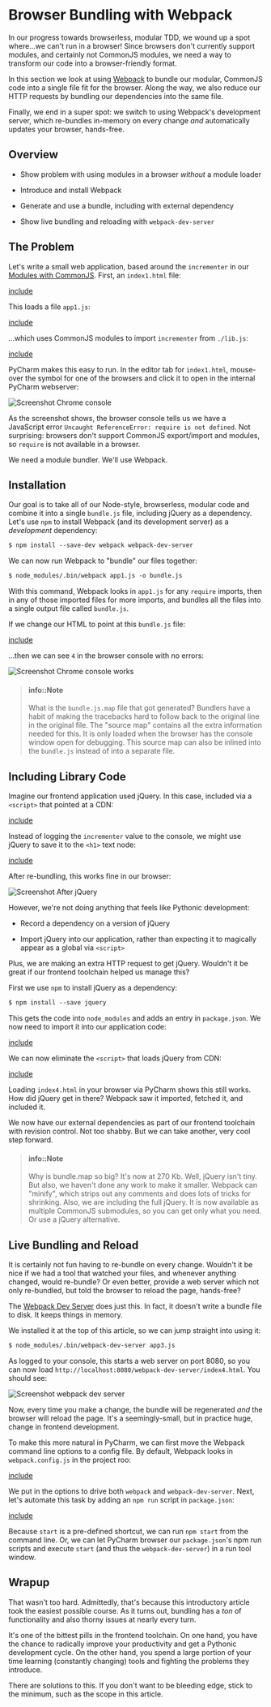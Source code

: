 # Browser Bundling with Webpack

In our progress towards browserless, modular TDD, we wound up a spot
where...we can't run in a browser! Since browsers don't currently
support modules, and certainly not CommonJS modules, we need a way
to transform our code into a browser-friendly format.

In this section we look at using 
[Webpack](https://webpack.github.io)
to bundle our modular, CommonJS code into a single file fit for
the browser. Along the way, we also reduce our HTTP requests
by bundling our dependencies into the same file.

Finally, we end in a super spot: we switch to using Webpack's
development server, which re-bundles in-memory on every change *and*
automatically updates your browser, hands-free.

## Overview

- Show problem with using modules in a browser *without* a module loader

- Introduce and install Webpack

- Generate and use a bundle, including with external dependency

- Show live bundling and reloading with `webpack-dev-server`

## The Problem

Let's write a small web application, based around the `incrementer` in our 
[Modules with CommonJS](../modules/modules.md). First, an ``index1.html`` 
file:

[include](../../../src/webpack/index1.html)

This loads a file `app1.js`:

[include](../../../src/webpack/app1.js)

...which uses CommonJS modules to import `incrementer` from `./lib.js`:

[include](../../../src/webpack/lib.js)

PyCharm makes this easy to run. In the editor tab for `index1.html`,
mouse-over the symbol for one of the browsers and click it to open in
the internal PyCharm webserver:

![Screenshot Chrome console](chrome_console.png)

As the screenshot shows, the browser console tells us we have a JavaScript
error `Uncaught ReferenceError: require is not defined`. Not surprising:
browsers don't support CommonJS export/import and modules, so `require`
is not available in a browser.

We need a module bundler. We'll use Webpack.

## Installation

Our goal is to take all of our Node-style, browserless, modular code
and combine it into a single `bundle.js` file, including jQuery as
a dependency. Let's use `npm` to install Webpack (and its development
server) as a *development* dependency:

```html
$ npm install --save-dev webpack webpack-dev-server
```

We can now run Webpack to "bundle" our files together:

```html
$ node_modules/.bin/webpack app1.js -o bundle.js
```

With this command, Webpack looks in `app1.js` for any `require`
imports, then in any of those imported files for more imports, and
bundles all the files into a single output file called `bundle.js`.

If we change our HTML to point at this `bundle.js` file:

[include](../../../src/webpack/index2.html)

...then we can see `4` in the browser console with no errors:

![Screenshot Chrome console works](chrome_console_works.png)

> #### info::Note
>
> What is the `bundle.js.map` file that got generated? Bundlers
> have a habit of making the tracebacks hard to follow back to
> the original line in the original file. The "source map"
> contains all the extra information needed for this. It is only
> loaded when the browser has the console window open for
> debugging. This source map can also be inlined into the
> `bundle.js` instead of into a separate file.

## Including Library Code

Imagine our frontend application used jQuery. In this case, included
via a `<script>` that pointed at a CDN:

[include](../../../src/webpack/index3.html)

Instead of logging the `incrementer` value to the console, we might
use jQuery to save it to the `<h1>` text node:

[include](../../../src/webpack/app2.js)

After re-bundling, this works fine in our browser:

![Screenshot After jQuery](after_jquery1.png)

However, we're not doing anything that feels like Pythonic development:

- Record a dependency on a version of jQuery

- Import jQuery into our application, rather than expecting it to
  magically appear as a global via `<script>`

Plus, we are making an extra HTTP request to get jQuery. Wouldn't it be
great if our frontend toolchain helped us manage this?

First we use `npm` to install jQuery as a dependency:

```html
$ npm install --save jquery
```

This gets the code into `node_modules` and adds an entry in
`package.json`. We now need to import it into our application code:

[include](../../../src/webpack/app3.js)

We can now eliminate the `<script>` that loads jQuery from CDN:

[include](../../../src/webpack/index4.html)

Loading `index4.html` in your browser via PyCharm shows this still
works. How did jQuery get in there? Webpack saw it imported, fetched
it, and included it.

We now have our external dependencies as part of our frontend toolchain
with revision control. Not too shabby. But we can take another, very
cool step forward.

> #### info::Note
>
> Why is bundle.map so big? It's now at 270 Kb. Well, jQuery isn't
> tiny. But also, we haven't done any work to make it smaller.
> Webpack can "minify", which strips out any comments and does lots
> of tricks for shrinking. Also, we are including the full jQuery.
> It is now available as multiple CommonJS submodules, so you can get
> only what you need. Or use a jQuery alternative.

## Live Bundling and Reload

It is certainly not fun having to re-bundle on every change. Wouldn't it
be nice if we had a tool that watched your files, and whenever anything
changed, would re-bundle? Or even better, provide a web server which
not only re-bundled, but told the browser to reload the page, hands-free?

The 
[Webpack Dev Server](https://webpack.github.io/docs/webpack-dev-server.html)
does just this.
In fact, it doesn't write a bundle file to disk. It keeps things in memory.

We installed it at the top of this article, so we can jump straight into
using it:

```html
$ node_modules/.bin/webpack-dev-server app3.js
```

As logged to your console, this starts a web server on port 8080, so you can
now load `http://localhost:8080/webpack-dev-server/index4.html`. You
should see:

![Screenshot webpack dev server](webpack_dev_server.png)

Now, every time you make a change, the bundle will be regenerated *and* the
browser will reload the page. It's a seemingly-small, but in practice huge,
change in frontend development.

To make this more natural in PyCharm, we can first move the Webpack command
line options to a config file. By default, Webpack looks in
`webpack.config.js` in the project roo:

[include](../../../src/webpack/webpack.config.js)

We put in the options to drive both `webpack` and `webpack-dev-server`.
Next, let's automate this task by adding an `npm run` script in
`package.json`:

[include](../../../src/webpack/package.json)

Because `start` is a pre-defined shortcut, we can run `npm start` from
the command line. Or, we can let PyCharm browser our `package.json`'s
npm run scripts and execute `start` (and thus the `webpack-dev-server`)
in a run tool window.

## Wrapup

That wasn't too hard. Admittedly, that's because this introductory article
took the easiest possible course. As it turns out, bundling has a *ton* of
functionality and also thorny issues at nearly every turn.

It's one of the bittest pills in the frontend toolchain. On one hand, you
have the chance to radically improve your productivity and get a Pythonic
development cycle. On the other hand, you spend a large portion of your time
learning (constantly changing) tools and fighting the problems they introduce.

There are solutions to this. If you don't want to be bleeding edge, stick to
the minimum, such as the scope in this article.
